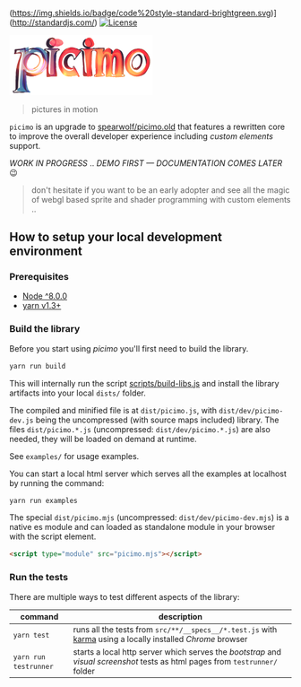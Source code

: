 (https://img.shields.io/badge/code%20style-standard-brightgreen.svg)](http://standardjs.com/) [![License](https://img.shields.io/badge/License-Apache%202.0-blue.svg)](https://opensource.org/licenses/Apache-2.0)

<img src="doc/logo/picimo-1024.png" alt="pictures in motion logo" width="256">

> pictures in motion

`picimo` is an upgrade to [spearwolf/picimo.old](https://github.com/spearwolf/picimo.old) that features a rewritten core to improve the overall developer experience including *custom elements* support.

*WORK IN PROGRESS* .. *DEMO FIRST &mdash; DOCUMENTATION COMES LATER* :wink:

> don't hesitate if you want to be an early adopter and see all the magic of webgl based sprite and shader programming with custom elements ..

## How to setup your local development environment

### Prerequisites

- [Node ^8.0.0](https://nodejs.org/)
- [yarn v1.3+](https://yarnpkg.com/)

### Build the library

Before you start using *picimo* you'll first need to build the library.

```sh
yarn run build
````

This will internally run the script [scripts/build-libs.js](scripts/build-libs.js) and install the library artifacts into your local `dists/` folder.

The compiled and minified file is at `dist/picimo.js`, with `dist/dev/picimo-dev.js` being the uncompressed (with source maps included) library.
The files `dist/picimo.*.js` (uncompressed: `dist/dev/picimo.*.js`) are also needed, they will be loaded on demand at runtime.

See `examples/` for usage examples.

You can start a local html server which serves all the examples at localhost by running the command:

```sh
yarn run examples
```

The special `dist/picimo.mjs` (uncompressed: `dist/dev/picimo-dev.mjs`) is a native es module and can loaded as standalone module in your browser with the script element.

```html
<script type="module" src="picimo.mjs"></script>
```

### Run the tests

There are multiple ways to test different aspects of the library:

| command | description |
|---------|-------------|
| `yarn test` | runs all the tests from `src/**/__specs__/*.test.js` with [karma](https://karma-runner.github.io/2.0/index.html) using a locally installed *Chrome* browser |
| `yarn run testrunner` | starts a local http server which serves the *bootstrap* and *visual screenshot* tests as html pages from `testrunner/` folder |


